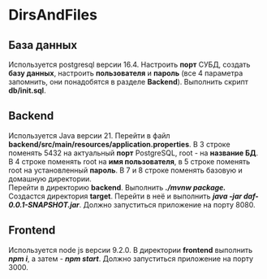 # DirsAndFiles
## База данных
Используется postgresql версии 16.4.
Настроить **порт** СУБД, создать **базу данных**, настроить **пользователя** и **пароль** (все 4 параметра запомнить, они понадобятся в разделе **Backend**). Выполнить скрипт **db/init.sql**.
## Backend
Используется Java версии 21.
Перейти в файл **backend/src/main/resources/application.properties**. В 3 строке поменять 5432 на актуальный **порт** PostgreSQL, root - на **название БД**. В 4 строке поменять root на **имя пользователя**, в 5 строке поменять root на установленный **пароль**. В 7 и 8 строке поменять базовую и домашную директории.    
Перейти в директорию **backend**. Выполнить ***./mvnw package.*** Создастся директория **target**. Перейти в неё и выполнить ***java -jar daf-0.0.1-SNAPSHOT.jar***. Должно запуститься приложение на порту 8080.
## Frontend
Используется node js версии 9.2.0.
В директории **frontend** выполнить ***npm i***, а затем - ***npm start***. Должно запуститься приложение на порту 3000.
